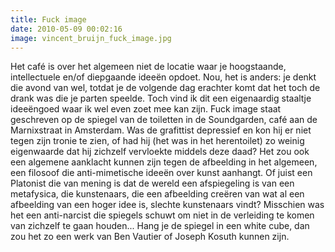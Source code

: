 ```yaml
---
title: Fuck image
date: 2010-05-09 00:02:16
image: vincent_bruijn_fuck_image.jpg
---
```


Het café is over het algemeen niet de locatie waar je hoogstaande, intellectuele en/of diepgaande ideeën opdoet. Nou, het is anders: je denkt die avond van wel, totdat je de volgende dag erachter komt dat het toch de drank was die je parten speelde. Toch vind ik dit een eigenaardig staaltje ideeëngoed waar ik wel even zoet mee kan zijn. Fuck image staat geschreven op de spiegel van de toiletten in de Soundgarden, café aan de Marnixstraat in Amsterdam. Was de grafittist depressief en kon hij er niet tegen zijn tronie te zien, of had hij (het was in het herentoilet) zo weinig eigenwaarde dat hij zichzelf vervloekte middels deze daad? Het zou ook een algemene aanklacht kunnen zijn tegen de afbeelding in het algemeen, een filosoof die anti-mimetische ideeën over kunst aanhangt. Of juist een Platonist die van mening is dat de wereld een afspiegeling is van een metafysica, die kunstenaars, die een afbeelding creëren van wat al een afbeelding van een hoger idee is, slechte kunstenaars vindt? Misschien was het een anti-narcist die spiegels schuwt om niet in de verleiding te komen van zichzelf te gaan houden... Hang je de spiegel in een white cube, dan zou het zo een werk van Ben Vautier of Joseph Kosuth kunnen zijn.

